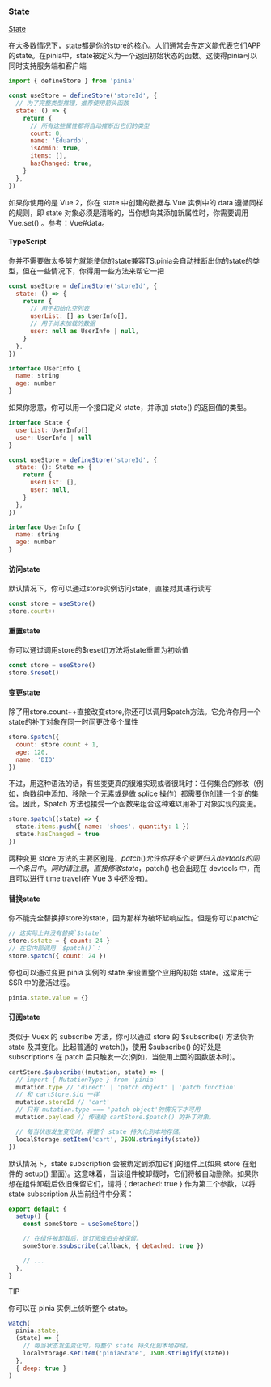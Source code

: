 ### State
[State](https://pinia.vuejs.org/zh/core-concepts/state.html)

<p>在大多数情况下，state都是你的store的核心。人们通常会先定义能代表它们APP的state。在pinia中，state被定义为一个返回初始状态的函数。这使得pinia可以同时支持服务端和客户端</p>

```js
import { defineStore } from 'pinia'

const useStore = defineStore('storeId', {
  // 为了完整类型推理，推荐使用箭头函数
  state: () => {
    return {
      // 所有这些属性都将自动推断出它们的类型
      count: 0,
      name: 'Eduardo',
      isAdmin: true,
      items: [],
      hasChanged: true,
    }
  },
})
```

<p>如果你使用的是 Vue 2，你在 state 中创建的数据与 Vue 实例中的 data 遵循同样的规则，即 state 对象必须是清晰的，当你想向其添加新属性时，你需要调用 Vue.set() 。参考：Vue#data。</p>

#### TypeScript
<p>你并不需要做太多努力就能使你的state兼容TS.pinia会自动推断出你的state的类型，但在一些情况下，你得用一些方法来帮它一把</p>

```js
const useStore = defineStore('storeId', {
  state: () => {
    return {
      // 用于初始化空列表
      userList: [] as UserInfo[],
      // 用于尚未加载的数据
      user: null as UserInfo | null,
    }
  },
})

interface UserInfo {
  name: string
  age: number
}
```
如果你愿意，你可以用一个接口定义 state，并添加 state() 的返回值的类型。

```js
interface State {
  userList: UserInfo[]
  user: UserInfo | null
}

const useStore = defineStore('storeId', {
  state: (): State => {
    return {
      userList: [],
      user: null,
    }
  },
})

interface UserInfo {
  name: string
  age: number
}
```

#### 访问state
<p>默认情况下，你可以通过store实例访问state，直接对其进行读写</p>

```js
const store = useStore()
store.count++
```

#### 重置state
<p>你可以通过调用store的$reset()方法将state重置为初始值</p>

```js
const store = useStore()
store.$reset()
```

#### 变更state
<p>除了用store.count++直接改变store,你还可以调用$patch方法。它允许你用一个state的补丁对象在同一时间更改多个属性</p>


```js
store.$patch({
  count: store.count + 1,
  age: 120,
  name: 'DIO'
})
```
不过，用这种语法的话，有些变更真的很难实现或者很耗时：任何集合的修改（例如，向数组中添加、移除一个元素或是做 splice 操作）都需要你创建一个新的集合。因此，$patch 方法也接受一个函数来组合这种难以用补丁对象实现的变更。

```js
store.$patch((state) => {
  state.items.push({ name: 'shoes', quantity: 1 })
  state.hasChanged = true
})
```
两种变更 store 方法的主要区别是，$patch() 允许你将多个变更归入 devtools 的同一个条目中。同时请注意，直接修改 state，$patch() 也会出现在 devtools 中，而且可以进行 time travel(在 Vue 3 中还没有)。

#### 替换state
<p>你不能完全替换掉store的state，因为那样为破坏起响应性。但是你可以patch它</p>


```js
// 这实际上并没有替换`$state`
store.$state = { count: 24 }
// 在它内部调用 `$patch()`：
store.$patch({ count: 24 })
```
你也可以通过变更 pinia 实例的 state 来设置整个应用的初始 state。这常用于 SSR 中的激活过程。

```js
pinia.state.value = {}
```

#### 订阅state
<p>类似于 Vuex 的 subscribe 方法，你可以通过 store 的 $subscribe() 方法侦听 state 及其变化。比起普通的 watch()，使用 $subscribe() 的好处是 subscriptions 在 patch 后只触发一次(例如，当使用上面的函数版本时)。</p>


```js
cartStore.$subscribe((mutation, state) => {
  // import { MutationType } from 'pinia'
  mutation.type // 'direct' | 'patch object' | 'patch function'
  // 和 cartStore.$id 一样
  mutation.storeId // 'cart'
  // 只有 mutation.type === 'patch object'的情况下才可用
  mutation.payload // 传递给 cartStore.$patch() 的补丁对象。

  // 每当状态发生变化时，将整个 state 持久化到本地存储。
  localStorage.setItem('cart', JSON.stringify(state))
})
```
默认情况下，state subscription 会被绑定到添加它们的组件上(如果 store 在组件的 setup() 里面)。这意味着，当该组件被卸载时，它们将被自动删除。如果你想在组件卸载后依旧保留它们，请将 { detached: true } 作为第二个参数，以将 state subscription 从当前组件中分离：

```js
export default {
  setup() {
    const someStore = useSomeStore()

    // 在组件被卸载后，该订阅依旧会被保留。
    someStore.$subscribe(callback, { detached: true })

    // ...
  },
}
```
TIP

你可以在 pinia 实例上侦听整个 state。
```js
watch(
  pinia.state,
  (state) => {
    // 每当状态发生变化时，将整个 state 持久化到本地存储。
    localStorage.setItem('piniaState', JSON.stringify(state))
  },
  { deep: true }
)
```